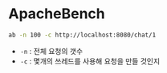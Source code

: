 # ApacheBench

```bash
ab -n 100 -c http://localhost:8080/chat/1
```

- `-n` : 전체 요청의 갯수
- `-c` : 몇개의 쓰레드를 사용해 요청을 만들 것인지
